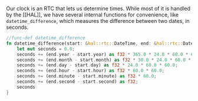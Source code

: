 Our clock is an RTC that lets us determine times. While most of it is handled by the [[HAL]], we have several internal functions for convenience, like `datetime_difference`, which measures the difference between two dates, in seconds.

```rust
//func-def datetime_difference
fn datetime_difference(start: &hal::rtc::DateTime, end: &hal::rtc::DateTime) -> f32 {
	let mut seconds = 0.0;
	seconds += (end.year - start.year) as f32 * 365.0 * 24.0 * 60.0 * 60.0;
	seconds += (end.month - start.month) as f32 * 30.0 * 24.0 * 60.0 * 60.0;
	seconds += (end.day - start.day) as f32 * 24.0 * 60.0 * 60.0;
	seconds += (end.hour - start.hour) as f32 * 60.0 * 60.0;
	seconds += (end.minute - start.minute) as f32 * 60.0;
	seconds += (end.second - start.second) as f32;
	seconds 
}
```